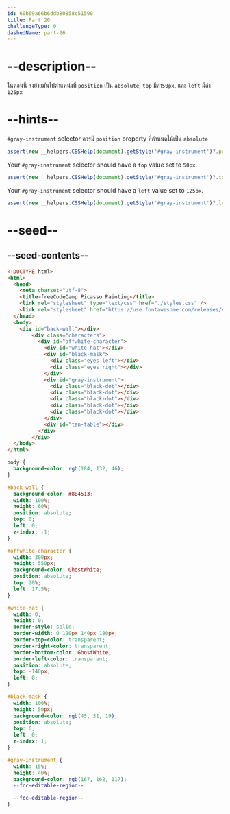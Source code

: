 ```yaml
---
id: 60b69a66b6ddb80858c51590
title: Part 26
challengeType: 0
dashedName: part-26
---
```


# --description--

ในตอนนี้ จงย้ายมันไปตำแหน่งที่ `position` เป็น `absolute`, `top` มีค่า`50px`, และ `left` มีค่า `125px`

# --hints--

`#gray-instrument` selector ควรมี  `position` property ที่กำหนดให้เป็น `absolute`

```js
assert(new __helpers.CSSHelp(document).getStyle('#gray-instrument')?.position === 'absolute');
```

Your `#gray-instrument` selector should have a `top` value set to `50px`.

```js
assert(new __helpers.CSSHelp(document).getStyle('#gray-instrument')?.top === '50px');
```

Your `#gray-instrument` selector should have a `left` value set to `125px`.

```js
assert(new __helpers.CSSHelp(document).getStyle('#gray-instrument')?.left === '125px');
```

# --seed--

## --seed-contents--

```html
<!DOCTYPE html>
<html>
  <head>
    <meta charset="utf-8">
    <title>freeCodeCamp Picasso Painting</title>
    <link rel="stylesheet" type="text/css" href="./styles.css" />
    <link rel="stylesheet" href="https://use.fontawesome.com/releases/v5.8.2/css/all.css">
  </head>
  <body>
    <div id="back-wall"></div>
        <div class="characters">
          <div id="offwhite-character">
            <div id="white-hat"></div>
            <div id="black-mask">
              <div class="eyes left"></div>
              <div class="eyes right"></div>
            </div>
            <div id="gray-instrument">
              <div class="black-dot"></div>
              <div class="black-dot"></div>
              <div class="black-dot"></div>
              <div class="black-dot"></div>
              <div class="black-dot"></div>
            </div>
            <div id="tan-table"></div>
          </div>
        </div>
  </body>
</html>
```

```css
body {
  background-color: rgb(184, 132, 46);
}

#back-wall {
  background-color: #8B4513;
  width: 100%;
  height: 60%;
  position: absolute;
  top: 0;
  left: 0;
  z-index: -1;
}

#offwhite-character {
  width: 300px;
  height: 550px;
  background-color: GhostWhite;
  position: absolute;
  top: 20%;
  left: 17.5%;
}

#white-hat {
  width: 0;
  height: 0;
  border-style: solid;
  border-width: 0 120px 140px 180px;
  border-top-color: transparent;
  border-right-color: transparent;
  border-bottom-color: GhostWhite;
  border-left-color: transparent;
  position: absolute;
  top: -140px;
  left: 0;
}

#black-mask {
  width: 100%;
  height: 50px;
  background-color: rgb(45, 31, 19);
  position: absolute;
  top: 0;
  left: 0;
  z-index: 1;
}

#gray-instrument {
  width: 15%;
  height: 40%;
  background-color: rgb(167, 162, 117);
  --fcc-editable-region--

  --fcc-editable-region--
}
```
